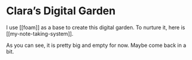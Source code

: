 # Clara’s Digital Garden

 I use [[foam]] as a base to create this digital garden. To nurture it, here is [[my-note-taking-system]].
 
 As you can see, it is pretty big and empty for now. Maybe come back in a bit.

